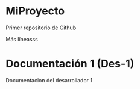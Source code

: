 # MiProyecto
Primer repositorio de Github

Más líneasss

# Documentación 1 (Des-1)
Documentacion del desarrollador 1